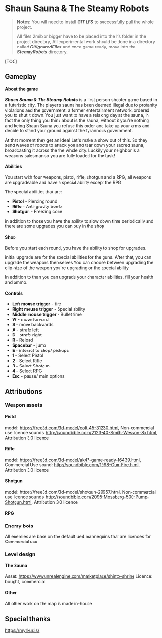 # Shaun Sauna & The Steamy Robots

> **Notes:**
> You will need to install ***GIT LFS*** to successfully pull the whole project.
>  
>  All files  2mib or bigger have to be placed into the lfs folder in the project directory,
>  All experimental work should be done in a directory called ***GitIgnoredFiles*** and once game ready, move into the ***SteamyRobots*** directory.

[TOC]

## **Gameplay**

#### **About the game**

***Shaun Sauna & The Steamy Robots*** is a first person shooter game based in a futuristic city.
The player’s sauna has been deemed illegal due to profanity violations and the government, a former entertainment network, ordered you to shut it down. You just want to have a relaxing day at the sauna, in fact the only thing  you think about is the sauna, without it you’re nothing and being Shaun Sauna you refuse this order and take up your arms and decide to stand your ground against the tyrannous government. 

At that moment they get an Idea! Let's make a show out of this. So they send waves of robots to attack you and tear down your sacred sauna, broadcasting it across the the whole city. Luckily your neighbor is a weapons salesman so you are fully loaded for the task!

#### **Abilities**

You start with four weapons, pistol, rifle, shotgun and a RPG, 
all weapons are upgradeable and have a special ability except the RPG 

The special abilities that are:

 - **Pistol** - Piercing round
 - **Rifle** - Anti-gravity bomb
 - **Shotgun** - Freezing cone

in addition to those you have the ability to slow down time periodically and there are some upgrades you can buy in the shop
#### **Shop**

Before you start each round, you have the ability to shop for upgrades.

initial upgrade are for the special abilities for the guns. After that, you can upgrade the weapons themselves
You can choose between upgrading the clip-size of the weapon you're upgrading or the special ability

In addition to than you can upgrade your character abilities, fill your health and  ammo.    

#### **Controls**

- **Left mouse trigger** - fire
- **Right mouse trigger** - Special ability
- **Middle mouse trigger** - Bullet time
- **W** - move forward
- **S** - move backwards
- **A** - strafe left
- **D** - strafe right
- **R** - Reload
- **Spacebar** - jump
- **E** - interact to shop/ pickups
- **1** - Select Pistol
- **2** - Select Rifle
- **3** - Select Shotgun
- **4** - Select RPG
- **Esc** - pause/ main options


## **Attributions**

### **Weapon assets**

#### Pistol
model: https://free3d.com/3d-model/colt-45-31230.html, Non-commercial use licence
sounds: http://soundbible.com/2123-40-Smith-Wesson-8x.html, Attribution 3.0 licence

#### Rifle
model: https://free3d.com/3d-model/ak47-game-ready-16439.html, Commercial Use
sound: http://soundbible.com/1998-Gun-Fire.html, Attribution 3.0 licence

#### Shotgun
model:  https://free3d.com/3d-model/shotgun-29957.html, Non-commercial use licence
sounds: http://soundbible.com/2095-Mossberg-500-Pump-Shotgun.html, Attribution 3.0 licence

#### RPG

### **Enemy bots**

All enemies are base on the default ue4 mannequins that are licences for Commercial use

### **Level design**

#### **The Sauna**

Asset: https://www.unrealengine.com/marketplace/shinto-shrine
Licence: bought, commercial

#### **Other**
All other work on the map is made in-house

## **Special thanks**
https://myrkur.is/